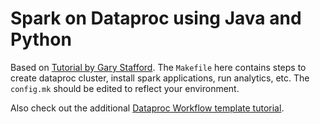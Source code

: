 # Spark on Dataproc using Java and Python

Based on [Tutorial by Gary Stafford](https://garystafford.medium.com/big-data-analytics-with-java-and-python-using-cloud-dataproc-googles-fully-managed-spark-and-bf29fff637f2).
The `Makefile` here contains steps to create dataproc cluster, install spark applications, run analytics, etc.
The `config.mk` should be edited to reflect your environment.

Also check out the additional [Dataproc Workflow template tutorial](https://garystafford.medium.com/using-the-google-cloud-dataproc-workflowtemplates-api-to-automate-spark-and-hadoop-workloads-on-gcp-95b02f54b5f2).

